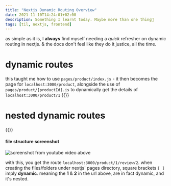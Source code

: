 ```yaml
---
title: "Nextjs Dynamic Routing Overview"
date: 2021-11-10T14:24:01+02:00
description: Something I learnt today. Maybe more than one thing👾
tags: [til, nextjs, frontend]
---
```


as simple as it is, I **always** find myself needing a *quick* refresher on dynamic routing in nextjs. & the docs don't feel like they do it justice, all the time.


# dynamic routes
this taught me how to use `pages/product/index.js` - it then becomes the page for `localhost:3000/product`, alongside the use of `pages/product/[productId].js` to dynamically get the details of `localhost:3000/product/1`
{{<youtube Ql5kyJaYbls>}}

# nested dynamic routes
{{<youtube nfAxNTmme64>}}

#### file structure screenshot
![screenshot from youtube video above](/images/review.png)

with this, you get the route `localhost:3000/product/1/review/2`. when creating the files/folders under nextjs' pages directory, square brackets `[ ]` imply **dynamic**. meaning the **1** & **2** in the url above, are in fact dynamic, and it's nested.